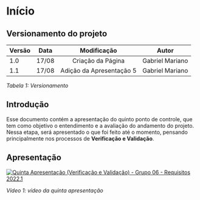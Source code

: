 # Início

## Versionamento do projeto

| Versão | Data  |    Modificação    |             Autor              |
| ------ | ----- | :---------------: | :----------------------------: |
| 1.0    | 17/08 | Criação da Página | Gabriel Mariano                |
| 1.1    | 17/08 | Adição da Apresentação 5 | Gabriel Mariano                |

_Tabela 1: Versionamento_

## Introdução

Esse documento contém a apresentação do quinto ponto de controle, que tem como objetivo o entendimento e a avaliação do andamento do projeto. Nessa etapa, será apresentado o que foi feito até o momento, pensando principalmente nos processos de **Verificação e Validação**.

## Apresentação
[![Quinta Apresentação (Verificação e Validação) - Grupo 06 - Requisitos 2022.1](https://img.youtube.com/vi/5lhdVlvzUeM/0.jpg)](https://www.youtube.com/watch?v=5lhdVlvzUeM)

_Vídeo 1: vídeo da quinta apresentação_
